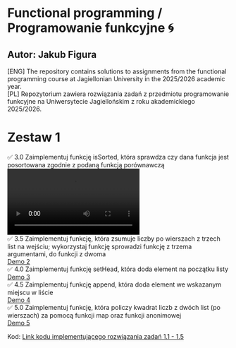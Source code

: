 # Functional programming / Programowanie funkcyjne :cyclone:
## Autor: Jakub Figura
[ENG] The repository contains solutions to assignments from the functional programming course at Jagiellonian University in the 2025/2026 academic year. <br/>
[PL] Repozytorium zawiera rozwiązania zadań z przedmiotu programowanie funkcyjne na Uniwersytecie Jagiellońskim z roku akademickiego 2025/2026.
<br/>

# Zestaw 1

✅ 3.0 Zaimplementuj funkcję isSorted, która sprawdza czy dana funkcja jest posortowana zgodnie z podaną funkcją porównawczą
<br/>
![Demo 1](https://github.com/jakubfigura/functional_programming/blob/main/lab1/demos/zad1_demo.mov)
<br/>
✅ 3.5 Zaimplementuj funkcję, która zsumuje liczby po wierszach z trzech list na wejściu; wykorzystaj funkcję sprowadzi funkcję z trzema argumentami, do funkcji z dwoma
<br/>
[Demo 2](https://github.com/jakubfigura/functional_programming/blob/main/lab1/demos/zad2_demo.mov)
<br/>
✅ 4.0 Zaimplementuj funkcję setHead, która doda element na początku listy
<br/>
[Demo 3](https://github.com/jakubfigura/functional_programming/blob/main/lab1/demos/zad3_demo.mov)
<br/>
✅ 4.5 Zaimplementuj funkcję append, która doda element we wskazanym miejscu w liście
<br/>
[Demo 4](https://github.com/jakubfigura/functional_programming/blob/main/lab1/demos/zad_4_demo.mov)
<br/>
✅ 5.0 Zaimplementuj funkcję, która policzy kwadrat liczb z dwóch list (po wierszach) za pomocą funkcji map oraz funkcji anonimowej
<br/>
[Demo 5](https://github.com/jakubfigura/functional_programming/blob/main/lab1/demos/zad5_demo.mov)
<br/>

Kod: [Link kodu implementującego rozwiązania zadań 1.1 - 1.5](https://github.com/jakubfigura/functional_programming/blob/main/lab1/solutions/src/main/scala/SimpleApp.scala)

